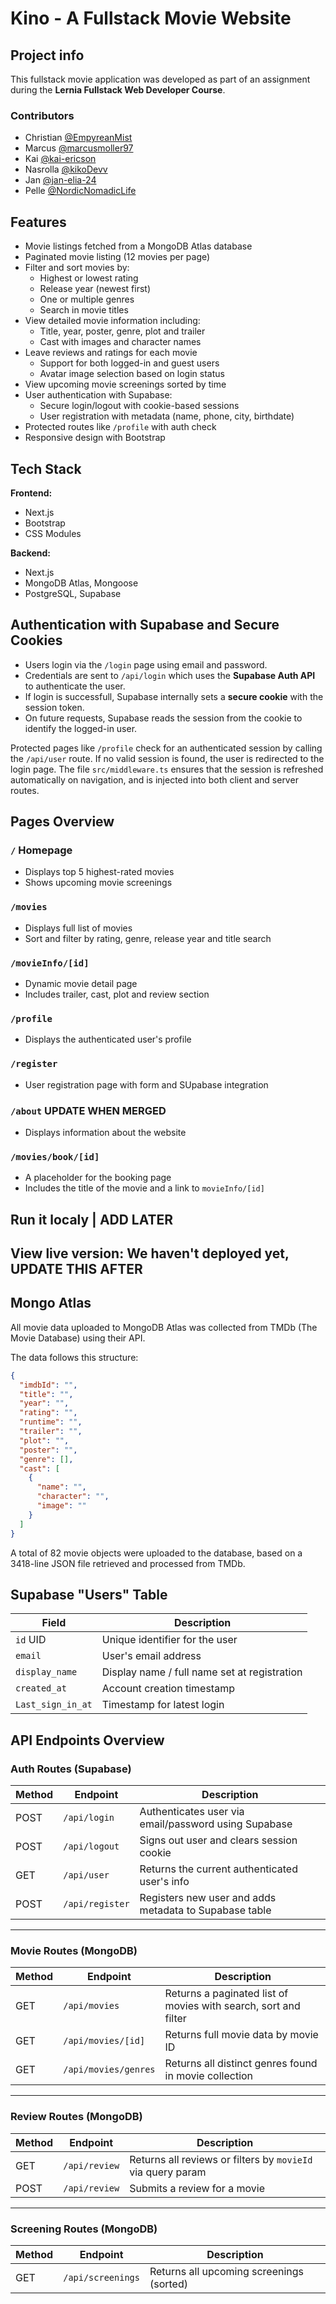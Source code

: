 # Kino - A Fullstack Movie Website

## Project info

This fullstack movie application was developed as part of an assignment during the **Lernia Fullstack Web Developer Course**.

### Contributors

- Christian [@EmpyreanMist](https://github.com/EmpyreanMist)
- Marcus [@marcusmoller97](https://github.com/marcusmoller97)
- Kai [@kai-ericson](https://github.com/kai-ericson)
- Nasrolla [@kikoDevv](https://github.com/kikoDevv)
- Jan [@jan-elia-24](https://github.com/jan-elia-24)
- Pelle [@NordicNomadicLife](https://github.com/NordicNomadicLife)

## Features

- Movie listings fetched from a MongoDB Atlas database
- Paginated movie listing (12 movies per page)
- Filter and sort movies by:
  - Highest or lowest rating
  - Release year (newest first)
  - One or multiple genres
  - Search in movie titles
- View detailed movie information including:
  - Title, year, poster, genre, plot and trailer
  - Cast with images and character names
- Leave reviews and ratings for each movie
  - Support for both logged-in and guest users
  - Avatar image selection based on login status
- View upcoming movie screenings sorted by time
- User authentication with Supabase:
  - Secure login/logout with cookie-based sessions
  - User registration with metadata (name, phone, city, birthdate)
- Protected routes like `/profile` with auth check
- Responsive design with Bootstrap

## Tech Stack

**Frontend:**

- Next.js
- Bootstrap
- CSS Modules

**Backend:**

- Next.js
- MongoDB Atlas, Mongoose
- PostgreSQL, Supabase

## Authentication with Supabase and Secure Cookies

- Users login via the `/login` page using email and password.
- Credentials are sent to `/api/login` which uses the **Supabase Auth API** to authenticate the user.
- If login is successfull, Supabase internally sets a **secure cookie** with the session token.
- On future requests, Supabase reads the session from the cookie to identify the logged-in user.

Protected pages like `/profile` check for an authenticated session by calling the `/api/user` route.
If no valid session is found, the user is redirected to the login page.
The file `src/middleware.ts` ensures that the session is refreshed automatically on navigation, and is injected into both client and server routes.

## Pages Overview

### `/` Homepage

- Displays top 5 highest-rated movies
- Shows upcoming movie screenings

### `/movies`

- Displays full list of movies
- Sort and filter by rating, genre, release year and title search

### `/movieInfo/[id]`

- Dynamic movie detail page
- Includes trailer, cast, plot and review section

### `/profile`

- Displays the authenticated user's profile

### `/register`

- User registration page with form and SUpabase integration

### `/about` UPDATE WHEN MERGED

- Displays information about the website

### `/movies/book/[id]`
 - A placeholder for the booking page
 - Includes the title of the movie and a link to `movieInfo/[id]`

## Run it localy | ADD LATER

## View live version: We haven't deployed yet, UPDATE THIS AFTER

## Mongo Atlas

All movie data uploaded to MongoDB Atlas was collected from TMDb (The Movie Database) using their API.

The data follows this structure:

```json
{
  "imdbId": "",
  "title": "",
  "year": "",
  "rating": "",
  "runtime": "",
  "trailer": "",
  "plot": "",
  "poster": "",
  "genre": [],
  "cast": [
    {
      "name": "",
      "character": "",
      "image": ""
    }
  ]
}
```

A total of 82 movie objects were uploaded to the database, based on a 3418-line JSON file retrieved and processed from TMDb.

## Supabase "Users" Table

| Field             | Description                                  |
| ----------------- | -------------------------------------------- |
| `id` UID          | Unique identifier for the user               |
| `email`           | User's email address                         |
| `display_name`    | Display name / full name set at registration |
| `created_at`      | Account creation timestamp                   |
| `Last_sign_in_at` | Timestamp for latest login                   |

## API Endpoints Overview

### Auth Routes (Supabase)

| Method | Endpoint        | Description                                            |
| ------ | --------------- | ------------------------------------------------------ |
| POST   | `/api/login`    | Authenticates user via email/password using Supabase   |
| POST   | `/api/logout`   | Signs out user and clears session cookie               |
| GET    | `/api/user`     | Returns the current authenticated user's info          |
| POST   | `/api/register` | Registers new user and adds metadata to Supabase table |

---

### Movie Routes (MongoDB)

| Method | Endpoint             | Description                                                     |
| ------ | -------------------- | --------------------------------------------------------------- |
| GET    | `/api/movies`        | Returns a paginated list of movies with search, sort and filter |
| GET    | `/api/movies/[id]`   | Returns full movie data by movie ID                             |
| GET    | `/api/movies/genres` | Returns all distinct genres found in movie collection           |

---

### Review Routes (MongoDB)

| Method | Endpoint      | Description                                                 |
| ------ | ------------- | ----------------------------------------------------------- |
| GET    | `/api/review` | Returns all reviews or filters by `movieId` via query param |
| POST   | `/api/review` | Submits a review for a movie                                |

---

### Screening Routes (MongoDB)

| Method | Endpoint          | Description                              |
| ------ | ----------------- | ---------------------------------------- |
| GET    | `/api/screenings` | Returns all upcoming screenings (sorted) |
